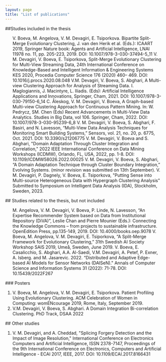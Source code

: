 ```yaml
---
layout: page
title: "List of publications"
---
```


##Studies included in the thesis
<ol>
</li>V. Boeva, M. Angelova, V. M. Devagiri, E. Tsiporkova. Bipartite Split-Merge Evolutionary Clustering, J. van den Herik et al. (Eds.): ICAART 2019, Springer Nature book: Agents and Artificial Intelligence, LNAI 11978 no. 11, pp. 205-223, 2019. DOI: <a style="text-decoration:none" href="https://doi.org/10.1007/978-3-030-37494-5_11">10.1007/978-3-030-37494-5_11</a></li>

</li>V. M. Devagiri, V. Boeva, E. Tsiporkova, Split-Merge Evolutionary Clustering for Multi-View Streaming Data, 24th International Conference on Knowledge-Based and Intelligent Information & Engineering Systems KES 2020, Procedia Computer Science 176 (2020) 460– 469. DOI:
<a style="text-decoration:none" href="https://doi.org/10.1016/j.procs.2020.08.048">10.1016/j.procs.2020.08.048</a></li>

</li>V.M. Devagiri, V. Boeva, S. Abghari, A Multi-view Clustering Approach for Analysis of Streaming Data. I. Maglogiannis, J. Macintyre, L. Iliadis. (Eds): Artificial Intelligence Applications and Innovations, Springer, Cham, 2021. DOI: <a style="text-decoration:none" href="https://doi.org/10.1007/978-3-030-79150-6_14">10.1007/978-3-030-79150-6_14</a></li>

</li>C. Åleskog, V. M. Devagiri, V. Boeva, A Graph-based Multi-view Clustering Approach for Continuous Pattern Mining. In: W. Pedrycz, SM. Chen (Eds) Recent Advancements in Multi-View Data Analytics. Studies in Big Data, vol 106. Springer, Cham, 2022. DOI: <a style="text-decoration:none" href="https://doi.org/10.1007/978-3-030-95239-6_8">10.1007/978-3-030-95239-6_8</a></li>

</li>V. M. Devagiri, V. Boeva, S. Abghari, F. Basiri, and N. Lavesson, “Multi-View Data Analysis Techniques for Monitoring Smart Building Systems,” Sensors, vol. 21, no. 20, p. 6775, Oct. 2021. DOI: <a style="text-decoration:none" href="https://doi.org/10.3390/s21206775">10.3390/s21206775</a></li>

</li>V. M. Devagiri, V. Boeva and S. Abghari, "Domain Adaptation Through Cluster Integration and Correlation," 2022 IEEE International Conference on Data Mining Workshops (ICDMW), Orlando, FL, USA, 2022, pp. 1-8. DOI: <a style="text-decoration:none" href="https://doi.org/10.1109/ICDMW58026.2022.00025">10.1109/ICDMW58026.2022.00025</a></li>

</li>V. M. Devagiri, V. Boeva, S. Abghari, “A Domain Adaptation Technique through Cluster Boundary Integration,” Evolving Systems. (minor revision was submitted on 13th September).</li>

</li>V. M. Devagiri, P. Dagnely, V. Boeva, E. Tsiporkova, "Putting Sense into Multi-source Heterogeneous Data with Hypergraph Clustering Analysis" Submitted to Symposium on Intelligent Data Analysis (IDA), Stockholm, Sweden, 2023.</li>
</ol>
## Studies related to the thesis, but not included
<ol>
</li>M. Angelova, V. M. Devagiri, V. Boeva, P. Linde, N. Lavesson, “An Expertise Recommender System based on Data from Institutional Repository (DiVA)”, Leslie Chan and Pierre Mounier (Eds.): Connecting the Knowledge Commons – from projects to sustainable infrastructure. OpenEdition Press, pp.135-149, 2019. DOI: <a style="text-decoration:none" href="https://doi.org/10.4000/books.oep.9078">10.4000/books.oep.9078</a></li>
</li>V. Boeva, M. Angelova, V. M. Devagiri, E. Tsiporkova, “A Split-Merge Framework for Evolutionary Clustering,” 31th Swedish AI Society Workshop SAIS 2019, Umeå, Sweden, June 2019.</li>
</li>V. Boeva, E. Casalicchio, S. Abghari, A.A. Al-Saedi, V.M. Devagiri, A. Petef, P. Exner, A. Isberg. and M. Jasarevic. 2022. “Distributed and Adaptive Edge-based AI Models for Sensor Networks (DAISeN)." Annals of Computer Science and Information Systems 31 (2022): 71-78. DOI: <a style="text-decoration:none" href="http://dx.doi.org/10.15439/2022F267">10.15439/2022F267</a></li>
</ol>
### Posters
<ol>
<li>V. Boeva, M. Angelova, V. M. Devagiri, E. Tsiporkova. Patient Profiling Using Evolutionary Clustering. ACM Celebration of Women in Computing: womENcourage 2019, Rome, Italy, September 2019. </li>
<li>V.M. Devagiri, V. Boeva, S. Abghari. A Domain Integration Bi-correlation Clustering. PhD Track, DSAA 2022</li>
</ol>
## Other studies
<ol>
<li> V. M. Devagiri, and A. Cheddad, "Splicing Forgery Detection and the Impact of Image Resolution," International Conference on Electronics Computers and Artificial Intelligence, ISSN 2378-7147, Proceedings of the 9th International Conference on Electronics, Computers and Artificial Intelligence - ECAI 2017, IEEE, 2017. DOI: <a style="text-decoration:none" href="https://doi.org/10.1109/ECAI.2017.8166431">10.1109/ECAI.2017.8166431</a></li> 
</ol>
